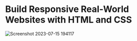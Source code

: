 # Build Responsive Real-World Websites with HTML and CSS
![Screenshot 2023-07-15 194117](https://github.com/YousefMaher179/Kalbonyan-Elmarsos/assets/106788176/327ebdae-8430-4979-a55d-f3aa4fc4ceac)

